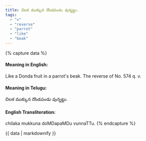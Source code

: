 ```yaml
---
title: చిలక ముక్కున దొండపండు వున్నట్టు.
tags:
  - "v"
  - "reverse"
  - "parrot"
  - "like"
  - "beak"
---
```


{% capture data %}
#### Meaning in English:
Like a Donda fruit in a parrot's beak.
The reverse of No. 574 q. v.

#### Meaning in Telugu:
చిలక ముక్కున దొండపండు వున్నట్టు.

#### English Transliteration:
chilaka mukkuna doMDapaMDu vunnaTTu.
{% endcapture %}

{{ data | markdownify }}

